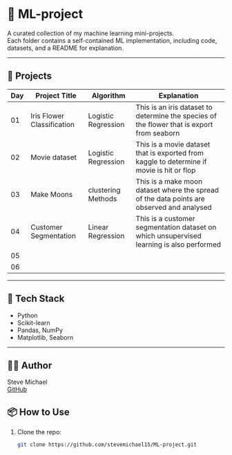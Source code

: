 # 🤖 ML-project

A curated collection of my machine learning mini-projects.  
Each folder contains a self-contained ML implementation, including code, datasets, and a README for explanation.

---

## 📁 Projects

| Day | Project Title                    | Algorithm              |  Explanation
|-----|----------------------------------|------------------------|--------------------------------------------------------------------------------------------
| 01  | Iris Flower Classification       | Logistic Regression    |  This is an iris dataset to determine the species of the flower that is export from seaborn
| 02  | Movie dataset                    | Logistic Regression    |  This is a movie dataset that is exported from kaggle to determine if movie is hit or flop
| 03  | Make Moons                       | clustering Methods     |  This is a make moon dataset where the spread of the data points are observed and analysed
| 04  | Customer Segmentation            | Linear Regression      |  This  is a customer segmentation dataset on which unsupervised learning is also performed
| 05  |                                  |                        |  
| 06  |                                  |                        |  

---

## 🧰 Tech Stack

- Python
- Scikit-learn
- Pandas, NumPy
- Matplotlib, Seaborn

---

## 🙋‍♂️ Author

Steve Michael  
[GitHub](https://github.com/stevemichael15)


## 📦 How to Use

1. Clone the repo:
   ```bash
   git clone https://github.com/stevemichael15/ML-project.git
